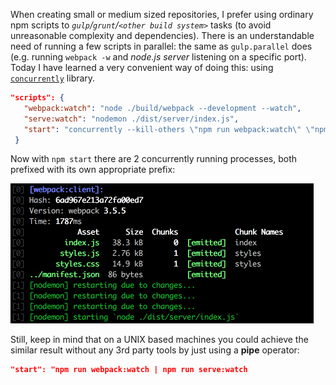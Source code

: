 When creating small or medium sized repositories, I prefer using ordinary npm scripts to *`gulp`/`grunt`/`<other build system>`* tasks (to avoid unreasonable complexity and dependencies). There is an understandable need of running a few scripts in parallel: the same as `gulp.parallel` does (e.g. running `webpack -w` and *node.js server* listening on a specific port). Today I have learned a very convenient way of doing this: using [`concurrently`][1] library.

```json
"scripts": {
   "webpack:watch": "node ./build/webpack --development --watch",
   "serve:watch": "nodemon ./dist/server/index.js",
   "start": "concurrently --kill-others \"npm run webpack:watch\" \"npm run serve:watch\""
 }
```

Now with `npm start` there are 2 concurrently running processes, both prefixed with its own appropriate prefix:

![concurrently](./image.png)

Still, keep in mind that on a UNIX based machines you could achieve the similar result without any 3rd party tools by just using a **pipe** operator:

```json
"start": "npm run webpack:watch | npm run serve:watch
```

[1]: https://www.npmjs.com/package/concurrently
